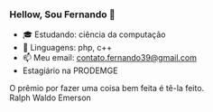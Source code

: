 ### Hellow, Sou Fernando 👋

- 🎓 Estudando: ciência da computação 
- 🌱 Linguagens: php, c++
- 📫 Meu email: contato.fernando39@gmail.com
-    Estagiário na PRODEMGE
 
 O prêmio por fazer uma coisa bem feita é tê-la feito.<br>
Ralph Waldo Emerson














